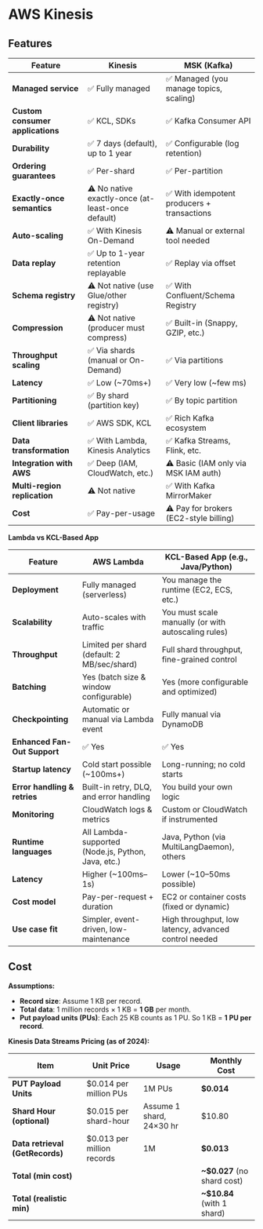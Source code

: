 # AWS Kinesis

## Features

| **Feature**                      | **Kinesis**                                       | **MSK (Kafka)**                             |
| -------------------------------- | ------------------------------------------------- | ------------------------------------------- |
| **Managed service**              | ✅ Fully managed                                  | ✅ Managed (you manage topics, scaling)     |
| **Custom consumer applications** | ✅ KCL, SDKs                                      | ✅ Kafka Consumer API                       |
| **Durability**                   | ✅ 7 days (default), up to 1 year                 | ✅ Configurable (log retention)             |
| **Ordering guarantees**          | ✅ Per-shard                                      | ✅ Per-partition                            |
| **Exactly-once semantics**       | ⚠️ No native exactly-once (at-least-once default) | ✅ With idempotent producers + transactions |
| **Auto-scaling**                 | ✅ With Kinesis On-Demand                         | ⚠️ Manual or external tool needed           |
| **Data replay**                  | ✅ Up to 1-year retention replayable              | ✅ Replay via offset                        |
| **Schema registry**              | ⚠️ Not native (use Glue/other registry)           | ✅ With Confluent/Schema Registry           |
| **Compression**                  | ⚠️ Not native (producer must compress)            | ✅ Built-in (Snappy, GZIP, etc.)            |
| **Throughput scaling**           | ✅ Via shards (manual or On-Demand)               | ✅ Via partitions                           |
| **Latency**                      | ✅ Low (\~70ms+)                                  | ✅ Very low (\~few ms)                      |
| **Partitioning**                 | ✅ By shard (partition key)                       | ✅ By topic partition                       |
| **Client libraries**             | ✅ AWS SDK, KCL                                   | ✅ Rich Kafka ecosystem                     |
| **Data transformation**          | ✅ With Lambda, Kinesis Analytics                 | ✅ Kafka Streams, Flink, etc.               |
| **Integration with AWS**         | ✅ Deep (IAM, CloudWatch, etc.)                   | ⚠️ Basic (IAM only via MSK IAM auth)        |
| **Multi-region replication**     | ⚠️ Not native                                     | ✅ With Kafka MirrorMaker                   |
| **Cost**                         | ✅ Pay-per-usage                                  | ⚠️ Pay for brokers (EC2-style billing)      |

**Lambda vs KCL-Based App**

| Feature                      | **AWS Lambda**                                     | **KCL-Based App** (e.g., Java/Python)                 |
| ---------------------------- | -------------------------------------------------- | ----------------------------------------------------- |
| **Deployment**               | Fully managed (serverless)                         | You manage the runtime (EC2, ECS, etc.)               |
| **Scalability**              | Auto-scales with traffic                           | You must scale manually (or with autoscaling rules)   |
| **Throughput**               | Limited per shard (default: 2 MB/sec/shard)        | Full shard throughput, fine-grained control           |
| **Batching**                 | Yes (batch size & window configurable)             | Yes (more configurable and optimized)                 |
| **Checkpointing**            | Automatic or manual via Lambda event               | Fully manual via DynamoDB                             |
| **Enhanced Fan-Out Support** | ✅ Yes                                             | ✅ Yes                                                |
| **Startup latency**          | Cold start possible (\~100ms+)                     | Long-running; no cold starts                          |
| **Error handling & retries** | Built-in retry, DLQ, and error handling            | You build your own logic                              |
| **Monitoring**               | CloudWatch logs & metrics                          | Custom or CloudWatch if instrumented                  |
| **Runtime languages**        | All Lambda-supported (Node.js, Python, Java, etc.) | Java, Python (via MultiLangDaemon), others            |
| **Latency**                  | Higher (\~100ms–1s)                                | Lower (\~10–50ms possible)                            |
| **Cost model**               | Pay-per-request + duration                         | EC2 or container costs (fixed or dynamic)             |
| **Use case fit**             | Simpler, event-driven, low-maintenance             | High throughput, low latency, advanced control needed |

## Cost

**Assumptions:**

- **Record size**: Assume 1 KB per record.
- **Total data**: 1 million records × 1 KB = **1 GB** per month.
- **Put payload units (PUs)**: Each 25 KB counts as 1 PU. So 1 KB = **1 PU per record**.

**Kinesis Data Streams Pricing (as of 2024):**

| **Item**                        | **Unit Price**              | **Usage**                | **Monthly Cost**              |
| ------------------------------- | --------------------------- | ------------------------ | ----------------------------- |
| **PUT Payload Units**           | \$0.014 per million PUs     | 1M PUs                   | **\$0.014**                   |
| **Shard Hour (optional)**       | \$0.015 per shard-hour      | Assume 1 shard, 24×30 hr | \$10.80                       |
| **Data retrieval (GetRecords)** | \$0.013 per million records | 1M                       | **\$0.013**                   |
| **Total (min cost)**            |                             |                          | **\~\$0.027** (no shard cost) |
| **Total (realistic min)**       |                             |                          | **\~\$10.84** (with 1 shard)  |
